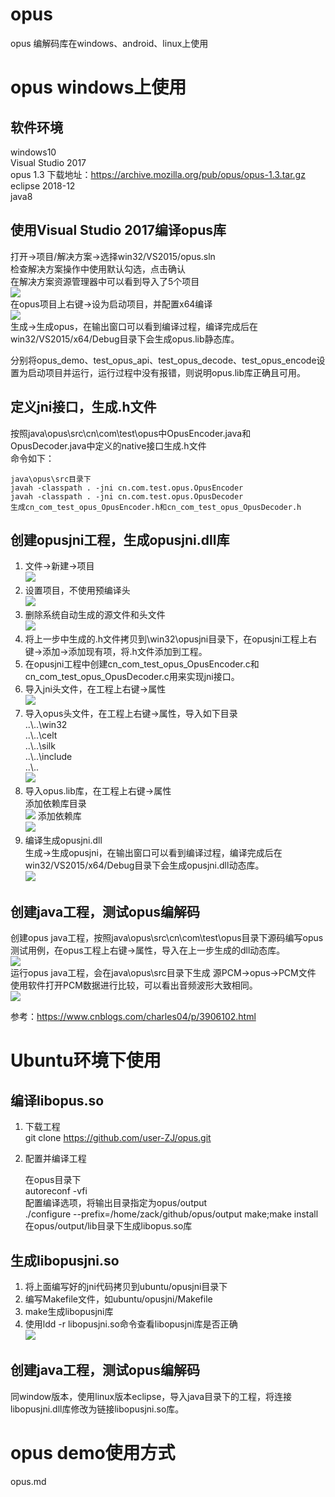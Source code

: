 # opus
opus 编解码库在windows、android、linux上使用  

# opus windows上使用

## 软件环境
windows10  
Visual Studio 2017   
opus 1.3 下载地址：https://archive.mozilla.org/pub/opus/opus-1.3.tar.gz   
eclipse 2018-12  
java8  

## 使用Visual Studio 2017编译opus库
打开->项目/解决方案->选择win32/VS2015/opus.sln    
检查解决方案操作中使用默认勾选，点击确认    
在解决方案资源管理器中可以看到导入了5个项目  
![](images/source_manager.jpg)    
在opus项目上右键->设为启动项目，并配置x64编译  
![](images/config1.jpg)  
生成->生成opus，在输出窗口可以看到编译过程，编译完成后在win32/VS2015/x64/Debug目录下会生成opus.lib静态库。  

分别将opus_demo、test_opus_api、test_opus_decode、test_opus_encode设置为启动项目并运行，运行过程中没有报错，则说明opus.lib库正确且可用。  

## 定义jni接口，生成.h文件
按照java\opus\src\cn\com\test\opus中OpusEncoder.java和OpusDecoder.java中定义的native接口生成.h文件  
命令如下：  

	java\opus\src目录下
	javah -classpath . -jni cn.com.test.opus.OpusEncoder
	javah -classpath . -jni cn.com.test.opus.OpusDecoder
	生成cn_com_test_opus_OpusEncoder.h和cn_com_test_opus_OpusDecoder.h  

## 创建opusjni工程，生成opusjni.dll库
1. 文件->新建->项目  
![](images/config2.jpg)   
2. 设置项目，不使用预编译头  
![](images/config4.jpg)   
3. 删除系统自动生成的源文件和头文件  
![](images/config3.jpg)   
4. 将上一步中生成的.h文件拷贝到\win32\opusjni目录下，在opusjni工程上右键->添加->添加现有项，将.h文件添加到工程。  
5. 在opusjni工程中创建cn_com_test_opus_OpusEncoder.c和cn_com_test_opus_OpusDecoder.c用来实现jni接口。   
6. 导入jni头文件，在工程上右键->属性   
![](images/config5.jpg)    
7. 导入opus头文件，在工程上右键->属性，导入如下目录  
..\\..\win32  
..\\..\celt  
..\\..\silk  
..\\..\include  
..\\..  
![](images/config6.jpg)  
8. 导入opus.lib库，在工程上右键->属性     
添加依赖库目录  
![](images/config7.jpg)
添加依赖库    
![](images/config8.jpg)   
9. 编译生成opusjni.dll  
生成->生成opusjni，在输出窗口可以看到编译过程，编译完成后在win32/VS2015/x64/Debug目录下会生成opusjni.dll动态库。  
![](images/output.jpg)    

## 创建java工程，测试opus编解码
创建opus java工程，按照java\opus\src\cn\com\test\opus目录下源码编写opus测试用例，在opus工程上右键->属性，导入在上一步生成的dll动态库。  
![](images/config9.jpg)    
运行opus java工程，会在java\opus\src目录下生成 源PCM->opus->PCM文件  
使用软件打开PCM数据进行比较，可以看出音频波形大致相同。  
![](images/result.jpg)   

参考：https://www.cnblogs.com/charles04/p/3906102.html  

# Ubuntu环境下使用

## 编译libopus.so
1. 下载工程  
git clone https://github.com/user-ZJ/opus.git  
2. 配置并编译工程  
  
	在opus目录下  
	autoreconf -vfi  
	配置编译选项，将输出目录指定为opus/output  
	./configure --prefix=/home/zack/github/opus/output
	make;make install  
在opus/output/lib目录下生成libopus.so库  

## 生成libopusjni.so
1. 将上面编写好的jni代码拷贝到ubuntu/opusjni目录下  
2. 编写Makefile文件，如ubuntu/opusjni/Makefile  
3. make生成libopusjni库  
4. 使用ldd -r libopusjni.so命令查看libopusjni库是否正确  
![](images/config10.jpg)     

## 创建java工程，测试opus编解码
同window版本，使用linux版本eclipse，导入java目录下的工程，将连接libopusjni.dll库修改为链接libopusjni.so库。  


# opus demo使用方式
opus.md  



	
